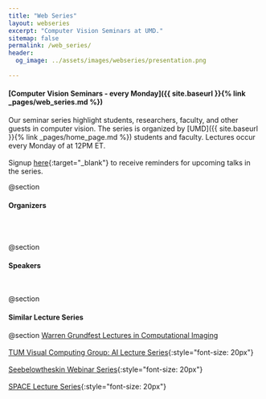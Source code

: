 ```yaml
---
title: "Web Series"
layout: webseries
excerpt: "Computer Vision Seminars at UMD."
sitemap: false
permalink: /web_series/
header:
  og_image: ../assets/images/webseries/presentation.png
  
---
```


#### [Computer Vision Seminars - every Monday]({{ site.baseurl }}{% link _pages/web_series.md %})

Our seminar series highlight students, researchers, faculty, and other guests in computer vision. The series is organized by [UMD]({{ site.baseurl }}{% link _pages/home_page.md %}) students and faculty. Lectures occur every Monday of at 12PM ET.
<br><br>
Signup [here](https://www.youtube.com/watch?v=dQw4w9WgXcQ){:target="_blank"} to receive reminders for upcoming talks in the series.

@section
#### Organizers
<br>
<br>
<!-- All the organizers -->

@section
#### Speakers
<br>
<!-- All the web series Entries -->

@section
#### Similar Lecture Series

@section
[Warren Grundfest Lectures in Computational Imaging](http://visual.ee.ucla.edu/) <br> <br>
[TUM Visual Computing Group: AI Lecture Series](https://niessner.github.io/TUM-AI-Lecture-Series/){:style="font-size: 20px"} <br> <br>
[Seebelowtheskin Webinar Series](https://www.seebelowtheskin.org/webinars/?fbclid=IwAR3W-1DEcj9fsFLvNLx7z4XLhirhopqblno1YA-tx7QRmRWXqi-zqD5-cMc){:style="font-size: 20px"} <br> <br>
[SPACE Lecture Series](https://sites.google.com/view/sps-space){:style="font-size: 20px"}
